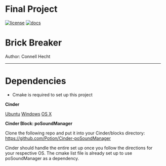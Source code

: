 # Final Project

[![license](https://img.shields.io/badge/license-MIT-green)](LICENSE)
[![docs](https://img.shields.io/badge/docs-yes-brightgreen)](docs/README.md)

# Brick Breaker

Author: Connell Hecht

---

# Dependencies

- Cmake is required to set up this project

**Cinder**

[Ubuntu](https://www.libcinder.org/docs/guides/linux-notes/ubuntu.html)
[Windows](https://libcinder.org/docs/guides/windows-setup/index.html)
[OS X](https://libcinder.org/docs/guides/mac-setup/index.html)

**Cinder Block: poSoundManager**

Clone the following repo and put it into your Cinder/blocks directory:
https://github.com/Potion/Cinder-poSoundManager

Cinder should handle the entire set up once you follow the directions for your respective OS. The cmake list file is already set up to use poSoundManager as a dependency.

